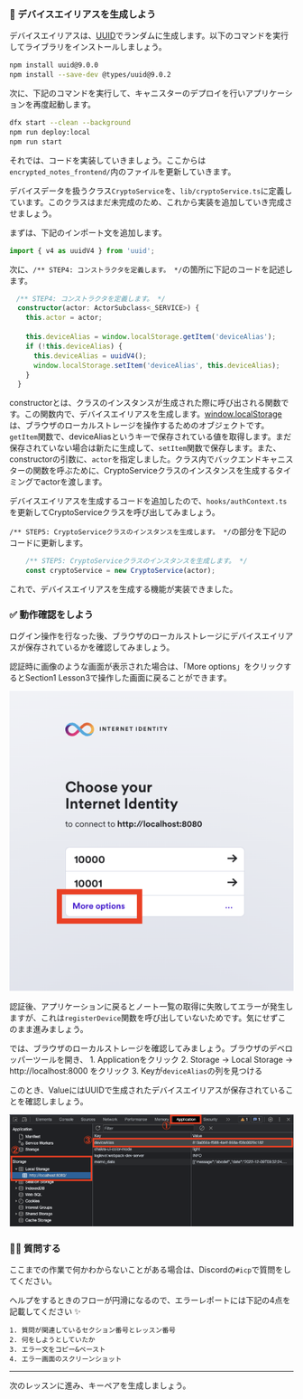 ### 📝 デバイスエイリアスを生成しよう

デバイスエイリアスは、[UUID](https://github.com/uuidjs/uuid#readme)でランダムに生成します。以下のコマンドを実行してライブラリをインストールしましょう。

```bash
npm install uuid@9.0.0
npm install --save-dev @types/uuid@9.0.2
```

次に、下記のコマンドを実行して、キャニスターのデプロイを行いアプリケーションを再度起動します。

```bash
dfx start --clean --background
npm run deploy:local
npm run start
```

それでは、コードを実装していきましょう。ここからは`encrypted_notes_frontend/`内のファイルを更新していきます。

デバイスデータを扱うクラス`CryptoService`を、`lib/cryptoService.ts`に定義しています。このクラスはまだ未完成のため、これから実装を追加していき完成させましょう。

まずは、下記のインポート文を追加します。

```ts
import { v4 as uuidV4 } from 'uuid';
```

次に、`/** STEP4: コンストラクタを定義します。 */`の箇所に下記のコードを記述します。

```ts
　/** STEP4: コンストラクタを定義します。 */
  constructor(actor: ActorSubclass<_SERVICE>) {
    this.actor = actor;

    this.deviceAlias = window.localStorage.getItem('deviceAlias');
    if (!this.deviceAlias) {
      this.deviceAlias = uuidV4();
      window.localStorage.setItem('deviceAlias', this.deviceAlias);
    }
  }
```

constructorとは、クラスのインスタンスが生成された際に呼び出される関数です。この関数内で、デバイスエイリアスを生成します。[window.localStorage](https://developer.mozilla.org/ja/docs/Web/API/Window/localStorage)は、ブラウザのローカルストレージを操作するためのオブジェクトです。`getItem`関数で、deviceAliasというキーで保存されている値を取得します。まだ保存されていない場合は新たに生成して、`setItem`関数で保存します。また、constructorの引数に、`actor`を指定しました。クラス内でバックエンドキャニスターの関数を呼ぶために、CryptoServiceクラスのインスタンスを生成するタイミングでactorを渡します。

デバイスエイリアスを生成するコードを追加したので、`hooks/authContext.ts`を更新してCryptoServiceクラスを呼び出してみましょう。

`/** STEP5: CryptoServiceクラスのインスタンスを生成します。 */`の部分を下記のコードに更新します。

```ts
    /** STEP5: CryptoServiceクラスのインスタンスを生成します。 */
    const cryptoService = new CryptoService(actor);
```

これで、デバイスエイリアスを生成する機能が実装できました。

### ✅ 動作確認をしよう

ログイン操作を行なった後、ブラウザのローカルストレージにデバイスエイリアスが保存されているかを確認してみましょう。

認証時に画像のような画面が表示された場合は、「More options」をクリックするとSection1 Lesson3で操作した画面に戻ることができます。

![](/public/images/ICP-Encrypted-Notes/section-2/2_3_1.png)

認証後、アプリケーションに戻るとノート一覧の取得に失敗してエラーが発生しますが、これは`registerDevice`関数を呼び出していないためです。気にせずこのまま進みましょう。

では、ブラウザのローカルストレージを確認してみましょう。ブラウザのデベロッパーツールを開き、
1\. Applicationをクリック
2\. Storage → Local Storage → http://localhost:8000 をクリック
3\. Keyが`deviceAlias`の列を見つける

このとき、ValueにはUUIDで生成されたデバイスエイリアスが保存されていることを確認しましょう。

![](/public/images/ICP-Encrypted-Notes/section-2/2_3_2.png)

### 🙋‍♂️ 質問する

ここまでの作業で何かわからないことがある場合は、Discordの`#icp`で質問をしてください。

ヘルプをするときのフローが円滑になるので、エラーレポートには下記の4点を記載してください ✨

```
1. 質問が関連しているセクション番号とレッスン番号
2. 何をしようとしていたか
3. エラー文をコピー&ペースト
4. エラー画面のスクリーンショット
```

---

次のレッスンに進み、キーペアを生成しましょう。